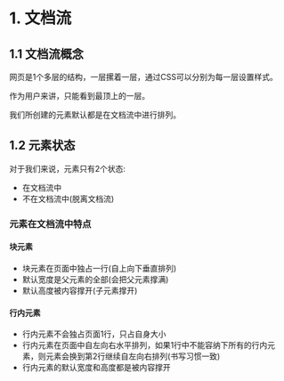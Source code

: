 # 1. 文档流

## 1.1 文档流概念
网页是1个多层的结构，一层摞着一层，通过CSS可以分别为每一层设置样式。

作为用户来讲，只能看到最顶上的一层。

我们所创建的元素默认都是在文档流中进行排列。


## 1.2 元素状态
对于我们来说，元素只有2个状态:
* 在文档流中
* 不在文档流中(脱离文档流)

### 元素在文档流中特点
#### 块元素
* 块元素在页面中独占一行(自上向下垂直排列)
* 默认宽度是父元素的全部(会把父元素撑满)  
* 默认高度被内容撑开(子元素撑开)

#### 行内元素
* 行内元素不会独占页面1行，只占自身大小
* 行内元素在页面中自左向右水平排列，如果1行中不能容纳下所有的行内元素，则元素会换到第2行继续自左向右排列(书写习惯一致)
* 行内元素的默认宽度和高度都是被内容撑开
